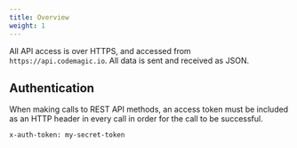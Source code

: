 ```yaml
---
title: Overview
weight: 1
---
```


All API access is over HTTPS, and accessed from `https://api.codemagic.io`. All data is sent and received as JSON.

## Authentication

When making calls to REST API methods, an access token must be included as an HTTP header in every call in order for the call to be successful.

```
x-auth-token: my-secret-token
```
